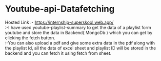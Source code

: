 # Youtube-api-Datafetching
Hosted Link :- https://internship-superskool.web.app/<br>
:-I have used youtube-playlist-summary to get the data of a playlist form youtube and store the data in Backend( MongoDb ) which you can get by clicking the fetch button.<br>
:-You can also upload a pdf and give some extra data in the pdf along with the playlist Id, all the data of excel sheet and playlist ID will be stored in the backend and you can fetch it using fetch from sheet.
